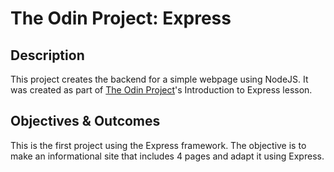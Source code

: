 # The Odin Project: Express

## Description

This project creates the backend for a simple webpage using NodeJS. It was created as part of [The Odin Project](https://www.theodinproject.com/paths/full-stack-javascript/courses/nodejs/lessons/introduction-to-express)'s Introduction to Express lesson.

## Objectives & Outcomes

This is the first project using the Express framework. The objective is to make an informational site that includes 4 pages and adapt it using Express.